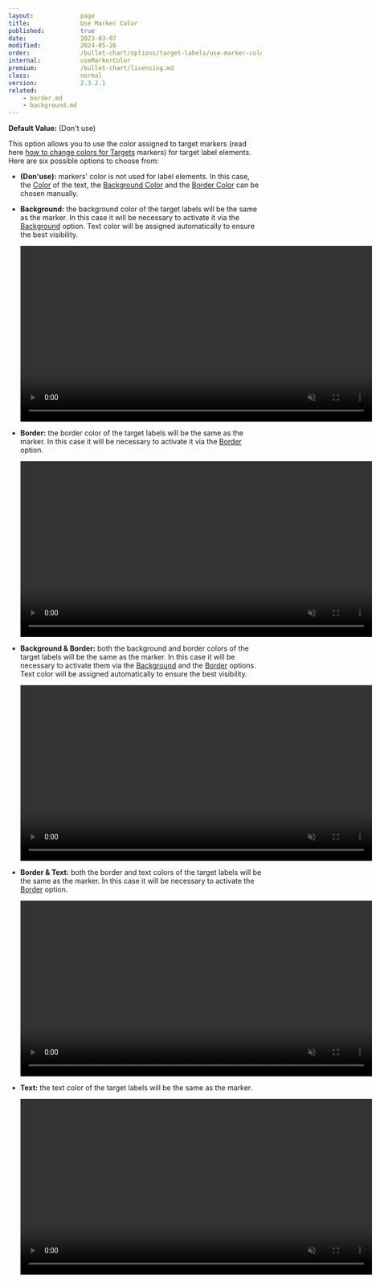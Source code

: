 ```yaml
---
layout:             page
title:              Use Marker Color
published:          true
date:               2023-03-07
modified:   	    2024-05-26
order:              /bullet-chart/options/target-labels/use-marker-color
internal:           useMarkerColor
premium:            /bullet-chart/licensing.md
class:              normal
version:            2.3.2.1
related:
    - border.md
    - background.md
---
```


**Default Value:** (Don't use)

This option allows you to use the color assigned to target markers (read here [how to change colors for Targets](../targets/color.md) markers) for target label elements.
Here are six possible options to choose from:

- **(Don'use):** markers' color is not used for label elements. In this case, the [Color](color.md) of the text, the [Background Color](background-color.md) and the [Border Color](border-color.md) can be chosen manually.

- **Background:** the background color of the target labels will be the same as the marker. In this case it will be necessary to activate it via the [Background](background.md) option. Text color will be assigned automatically to ensure the best visibility.

    <video src="images/target-labels-use-marker-color-background.mp4" width="700" autoplay loop muted></video>

- **Border:** the border color of the target labels will be the same as the marker. In this case it will be necessary to activate it via the [Border](border.md) option.

    <video src="images/target-labels-use-marker-color-border.mp4" width="700" autoplay loop muted></video>

- **Background & Border:** both the background and border colors of the target labels will be the same as the marker. In this case it will be necessary to activate them via the [Background](background.md) and the [Border](border.md) options. Text color will be assigned automatically to ensure the best visibility.

    <video src="images/target-labels-use-marker-color-background&border.mp4" width="700" autoplay loop muted></video>
    
- **Border & Text:** both the border and text colors of the target labels will be the same as the marker. In this case it will be necessary to activate the [Border](border.md) option.

    <video src="images/target-labels-use-marker-color-border&text.mp4" width="700" autoplay loop muted></video>

- **Text:** the text color of the target labels will be the same as the marker.

    <video src="images/target-labels-use-marker-color-text.mp4" width="700" autoplay loop muted></video>


